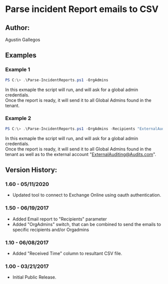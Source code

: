 ﻿# Parse incident Report emails to CSV  

## Author:  
Agustin Gallegos  

## Examples  
### Example 1  
```powershell
PS C:\> .\Parse-IncidentReports.ps1 -OrgAdmins
```
In this exmaple the script will run, and will ask for a global admin credentials.  
Once the report is ready, it will send it to all Global Admins found in the tenant.  

### Example 2  
````powershell
PS C:\> .\Parse-IncidentReports.ps1 -OrgAdmins -Recipients "ExternalAuditing@Audits.com"
````
In this exmaple the script will run, and will ask for a global admin credentials.  
Once the report is ready, it will send it to all Global Admins found in the tenant as well as to the external account "ExternalAuditing@Audits.com".  

## Version History:  
### 1.60 - 05/11/2020
 - Updated tool to connect to Exchange Online using oauth authentication.
### 1.50 - 06/19/2017
 - Added Email report to "Recipients" parameter
 - Added "OrgAdmins" switch, that can be combined to send the emails to specific recipients and/or Orgadmins
### 1.10 - 06/08/2017
 - Added "Received Time" column to resultant CSV file.
### 1.00 - 03/21/2017
 - Initial Public Release.
 
